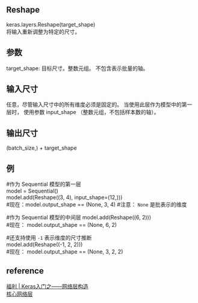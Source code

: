 ## Reshape
keras.layers.Reshape(target_shape)  
将输入重新调整为特定的尺寸。  
## 参数
target_shape: 目标尺寸。整数元组。 不包含表示批量的轴。
## 输入尺寸
任意，尽管输入尺寸中的所有维度必须是固定的。 当使用此层作为模型中的第一层时， 使用参数 input_shape （整数元组，不包括样本数的轴）。
## 输出尺寸
(batch_size,) + target_shape
## 例
#作为 Sequential 模型的第一层  
model = Sequential()  
model.add(Reshape((3, 4), input_shape=(12,)))  
#现在：model.output_shape == (None, 3, 4)
#注意： `None` 是批表示的维度

#作为 Sequential 模型的中间层
model.add(Reshape((6, 2)))  
#现在： model.output_shape == (None, 6, 2)

#还支持使用 `-1` 表示维度的尺寸推断  
model.add(Reshape((-1, 2, 2)))  
#现在： model.output_shape == (None, 3, 2, 2)

## reference
[福利 | Keras入门之——网络层构造](https://cloud.tencent.com/developer/article/1111378)  
[核心网络层](https://keras.io/zh/layers/core/)
